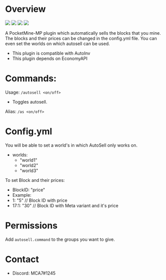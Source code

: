 # Overview
<a href="https://poggit.pmmp.io/p/AutoSellPE"><img src="https://poggit.pmmp.io/shield.state/AutoSellPE"></a>
<a href="https://poggit.pmmp.io/p/AutoSellPE"><img src="https://poggit.pmmp.io/shield.api/AutoSellPE"></a>
<a href="https://poggit.pmmp.io/p/AutoSellPE"><img src="https://poggit.pmmp.io/shield.dl.total/AutoSellPE"></a>
<a href="https://poggit.pmmp.io/p/AutoSellPE"><img src="https://poggit.pmmp.io/shield.dl/AutoSellPE"></a>

A PocketMine-MP plugin which automatically sells the blocks that you mine. The blocks and their prices can be changed in the config.yml file.
You can even set the worlds on which autosell can be used.
 - This plugin is compatible with AutoInv
 - This plugin depends on EconomyAPI

# Commands: 
  Usage: `/autosell <on/off>`
   - Toggles autosell.
 
 Alias: `/as <on/off>`
 
# Config.yml
  You will be able to set a world's in which AutoSell only works on.
  
 - worlds:
   - "world1"
   - "world2"
   - "world3"
  
  To set Block and their prices: 
 - BlockID: "price"
  - Example:
   - 1: "5"     // Block ID with price
   - 17:1: "30" // Block ID with Meta variant and it's price
 
 # Permissions
 Add `autosell.command` to the groups you want to give. 

 # Contact

 - Discord: MCA7#1245
